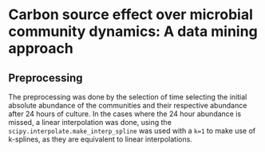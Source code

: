 # Carbon source effect over microbial community dynamics: A data mining approach

## Preprocessing

The preprocessing was done by the selection of time selecting the initial absolute abundance of the communities and their respective abundance after 24 hours of culture. In the cases where the 24 hour abundance is missed, a linear interpolation was done, using the `scipy.interpolate.make_interp_spline` was used with a `k=1` to make use of k-splines, as they are equivalent to linear interpolations.
